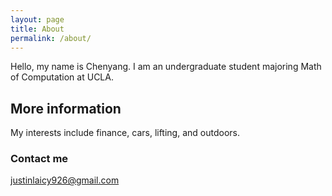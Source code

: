 ```yaml
---
layout: page
title: About
permalink: /about/
---
```

Hello, my name is Chenyang. I am an undergraduate student majoring Math of Computation at UCLA.

## More information

My interests include finance, cars, lifting, and outdoors. 

### Contact me

[justinlaicy926@gmail.com](mailto:justinlaicy926@gmail.com)